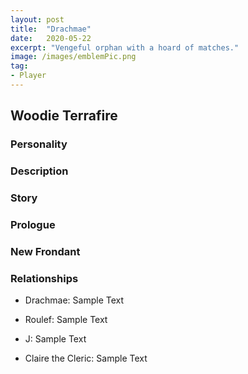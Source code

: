 ```yaml
---
layout: post
title:  "Drachmae"
date:   2020-05-22
excerpt: "Vengeful orphan with a hoard of matches."
image: /images/emblemPic.png
tag:
- Player
---
```


## Woodie Terrafire

### Personality



### Description



### Story



### Prologue



### New Frondant



### Relationships

- Drachmae: Sample Text

- Roulef: Sample Text

- J: Sample Text

- Claire the Cleric: Sample Text
